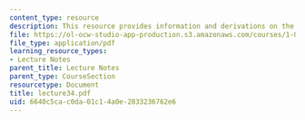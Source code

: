 ```yaml
---
content_type: resource
description: This resource provides information and derivations on the kinemaic wave.
file: https://ol-ocw-studio-app-production.s3.amazonaws.com/courses/1-060-engineering-mechanics-ii-spring-2006/6640c5cac0da01c14a0e2833236762e6_lecture34.pdf
file_type: application/pdf
learning_resource_types:
- Lecture Notes
parent_title: Lecture Notes
parent_type: CourseSection
resourcetype: Document
title: lecture34.pdf
uid: 6640c5ca-c0da-01c1-4a0e-2833236762e6
---
```

